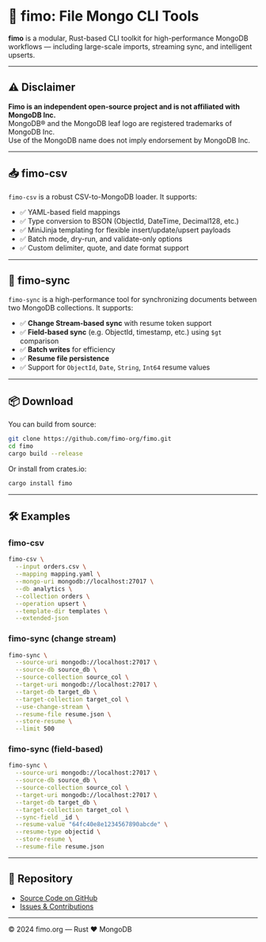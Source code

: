 # 🧩 fimo: File Mongo CLI Tools

**fimo** is a modular, Rust-based CLI toolkit for high-performance MongoDB workflows — including large-scale imports, streaming sync, and intelligent upserts.

---

## ⚠️ Disclaimer

**Fimo is an independent open-source project and is not affiliated with MongoDB Inc.**  
MongoDB® and the MongoDB leaf logo are registered trademarks of MongoDB Inc.  
Use of the MongoDB name does not imply endorsement by MongoDB Inc.

---


## 📥 fimo-csv

`fimo-csv` is a robust CSV-to-MongoDB loader. It supports:

- ✅ YAML-based field mappings
- ✅ Type conversion to BSON (ObjectId, DateTime, Decimal128, etc.)
- ✅ MiniJinja templating for flexible insert/update/upsert payloads
- ✅ Batch mode, dry-run, and validate-only options
- ✅ Custom delimiter, quote, and date format support

---

## 🔄 fimo-sync

`fimo-sync` is a high-performance tool for synchronizing documents between two MongoDB collections. It supports:

- ✅ **Change Stream-based sync** with resume token support
- ✅ **Field-based sync** (e.g. ObjectId, timestamp, etc.) using `$gt` comparison
- ✅ **Batch writes** for efficiency
- ✅ **Resume file persistence**
- ✅ Support for `ObjectId`, `Date`, `String`, `Int64` resume values

---

## 📦 Download

You can build from source:

```bash
git clone https://github.com/fimo-org/fimo.git
cd fimo
cargo build --release
```

Or install from crates.io:

```bash
cargo install fimo
```

---

## 🛠 Examples

### fimo-csv 

```bash
fimo-csv \
  --input orders.csv \
  --mapping mapping.yaml \
  --mongo-uri mongodb://localhost:27017 \
  --db analytics \
  --collection orders \
  --operation upsert \
  --template-dir templates \
  --extended-json
```

### fimo-sync (change stream)

```bash
fimo-sync \
  --source-uri mongodb://localhost:27017 \
  --source-db source_db \
  --source-collection source_col \
  --target-uri mongodb://localhost:27017 \
  --target-db target_db \
  --target-collection target_col \
  --use-change-stream \
  --resume-file resume.json \
  --store-resume \
  --limit 500
```

### fimo-sync (field-based)

```bash
fimo-sync \
  --source-uri mongodb://localhost:27017 \
  --source-db source_db \
  --source-collection source_col \
  --target-uri mongodb://localhost:27017 \
  --target-db target_db \
  --target-collection target_col \
  --sync-field _id \
  --resume-value "64fc40e8e1234567890abcde" \
  --resume-type objectid \
  --store-resume \
  --resume-file resume.json
```

---

## 📁 Repository

- [Source Code on GitHub](https://github.com/fimo-org/fimo)
- [Issues & Contributions](https://github.com/fimo-org/fimo/issues)

---

© 2024 fimo.org — Rust ❤️ MongoDB

